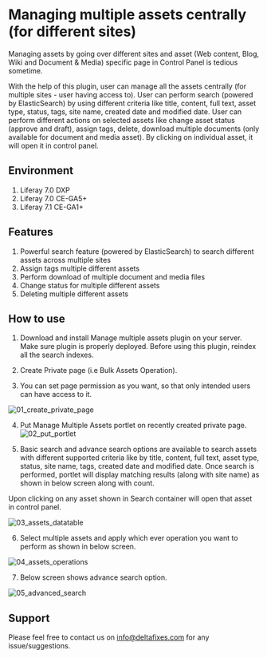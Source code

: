 # Managing multiple assets centrally (for different sites)

Managing assets by going over different sites and asset (Web content, Blog, Wiki and Document & Media) specific page in Control Panel is tedious sometime.

With the help of this plugin, user can manage all the assets centrally (for multiple sites - user having access to). User can perform search (powered by ElasticSearch) by using different criteria like title, content, full text, asset type, status, tags, site name, created date and modified date. User can perform different actions on selected assets like change asset status (approve and draft), assign tags, delete, download multiple documents (only available for document and media asset). By clicking on individual asset, it will open it in control panel.

## Environment
1. Liferay 7.0 DXP
2. Liferay 7.0 CE-GA5+
3. Liferay 7.1 CE-GA1+

## Features
1. Powerful search feature (powered by ElasticSearch) to search different assets across multiple sites
2. Assign tags multiple different assets
3. Perform download of multiple document and media files
4. Change status for multiple different assets
5. Deleting multiple different assets

## How to use
1. Download and install Manage multiple assets plugin on your server. Make sure plugin is properly deployed. Before using this plugin, reindex all the search indexes.

2. Create Private page (i.e Bulk Assets Operation).

3. You can set page permission as you want, so that only intended users can have access to it.

![01_create_private_page](https://user-images.githubusercontent.com/27973508/66902935-2e1fd000-f01f-11e9-8027-564e3ffa0b47.png)

4. Put Manage Multiple Assets portlet on recently created private page.
![02_put_portlet](https://user-images.githubusercontent.com/27973508/67090675-55fe6780-f1c8-11e9-89d7-1cef543660f9.png)

5. Basic search and advance search options are available to search assets with different supported criteria like by title, content, full text, asset type, status, site name, tags, created date and modified date. Once search is performed, portlet will display matching results (along with site name) as shown in below screen along with count.

Upon clicking on any asset shown in Search container will open that asset in control panel.  

![03_assets_datatable](https://user-images.githubusercontent.com/27973508/67084636-f77ebc80-f1ba-11e9-8c84-bea55b2d401d.png)

6. Select multiple assets and apply which ever operation you want to perform as shown in below screen.

![04_assets_operations](https://user-images.githubusercontent.com/27973508/67084637-f77ebc80-f1ba-11e9-8d5a-3fcba7c8bf7f.png)

7. Below screen shows advance search option.

![05_advanced_search](https://user-images.githubusercontent.com/27973508/67362727-4052be80-f589-11e9-97a3-45a23f84ee0f.png)

## Support
   Please feel free to contact us on info@deltafixes.com for any issue/suggestions.
